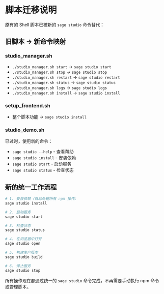 # 脚本迁移说明

原有的 Shell 脚本已被新的 `sage studio` 命令替代：

## 旧脚本 → 新命令映射

### studio_manager.sh
- `./studio_manager.sh start` → `sage studio start`
- `./studio_manager.sh stop` → `sage studio stop`
- `./studio_manager.sh restart` → `sage studio restart`
- `./studio_manager.sh status` → `sage studio status`
- `./studio_manager.sh logs` → `sage studio logs`
- `./studio_manager.sh install` → `sage studio install`

### setup_frontend.sh
- 整个脚本功能 → `sage studio install`

### studio_demo.sh
已过时，使用新的命令：
- `sage studio --help` - 查看帮助
- `sage studio install` - 安装依赖
- `sage studio start` - 启动服务
- `sage studio status` - 检查状态

## 新的统一工作流程

```bash
# 1. 安装依赖（自动处理所有 npm 操作）
sage studio install

# 2. 启动服务
sage studio start

# 3. 检查状态
sage studio status

# 4. 在浏览器中打开
sage studio open

# 5. 构建生产版本
sage studio build

# 6. 停止服务
sage studio stop
```

所有操作现在都通过统一的 `sage studio` 命令完成，不再需要手动执行 npm 命令或管理脚本。